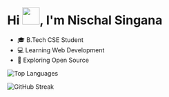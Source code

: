 # Hi <img src="https://media.giphy.com/media/hvRJCLFzcasrR4ia7z/giphy.gif" width="40px">, I'm Nischal Singana 

- 🎓 B.Tech CSE Student
- 💻 Learning Web Development
- 🚀 Exploring Open Source

![Top Languages](https://github-readme-stats.vercel.app/api/top-langs/?username=KL2400030188&layout=compact&theme=dark)

![GitHub Streak](https://github-readme-streak-stats.herokuapp.com/?user=KL2400030188&theme=dark)



